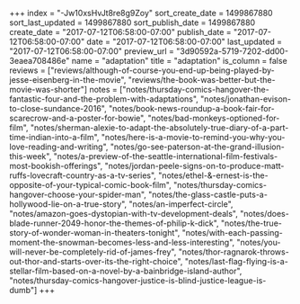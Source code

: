 +++
index = "-Jw10xsHvJt8re8g9Zoy"
sort_create_date = 1499867880
sort_last_updated = 1499867880
sort_publish_date = 1499867880
create_date = "2017-07-12T06:58:00-07:00"
publish_date = "2017-07-12T06:58:00-07:00"
date = "2017-07-12T06:58:00-07:00"
last_updated = "2017-07-12T06:58:00-07:00"
preview_url = "3d90592a-5719-7202-dd00-3eaea708486e"
name = "adaptation"
title = "adaptation"
is_column = false
reviews = ["reviews/although-of-course-you-end-up-being-played-by-jesse-eisenberg-in-the-movie", "reviews/the-book-was-better-but-the-movie-was-shorter"]
notes = ["notes/thursday-comics-hangover-the-fantastic-four-and-the-problem-with-adaptations", "notes/jonathan-evison-to-close-sundance-2016", "notes/book-news-roundup-a-book-fair-for-scarecrow-and-a-poster-for-bowie", "notes/bad-monkeys-optioned-for-film", "notes/sherman-alexie-to-adapt-the-absolutely-true-diary-of-a-part-time-indian-into-a-film", "notes/here-is-a-movie-to-remind-you-why-you-love-reading-and-writing", "notes/go-see-paterson-at-the-grand-illusion-this-week", "notes/a-preview-of-the-seattle-international-film-festivals-most-bookish-offerings", "notes/jordan-peele-signs-on-to-produce-matt-ruffs-lovecraft-country-as-a-tv-series", "notes/ethel-&-ernest-is-the-opposite-of-your-typical-comic-book-film", "notes/thursday-comics-hangover-choose-your-spider-man", "notes/the-glass-castle-puts-a-hollywood-lie-on-a-true-story", "notes/an-imperfect-circle", "notes/amazon-goes-dystopian-with-tv-development-deals", "notes/does-blade-runner-2049-honor-the-themes-of-philip-k-dick", "notes/the-true-story-of-wonder-woman-in-theaters-tonight", "notes/with-each-passing-moment-the-snowman-becomes-less-and-less-interesting", "notes/you-will-never-be-completely-rid-of-james-frey", "notes/thor-ragnarok-throws-out-thor-and-starts-over-its-the-right-choice", "notes/last-flag-flying-is-a-stellar-film-based-on-a-novel-by-a-bainbridge-island-author", "notes/thursday-comics-hangover-justice-is-blind-justice-league-is-dumb"]
+++

